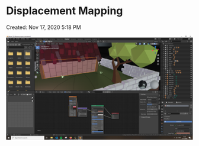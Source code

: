 # Displacement Mapping

Created: Nov 17, 2020 5:18 PM

![Displacement%20Mapping%2081890d1b8b1f48c2aa143d5d7dd24f38/Untitled.png](Displacement%20Mapping%2081890d1b8b1f48c2aa143d5d7dd24f38/Untitled.png)